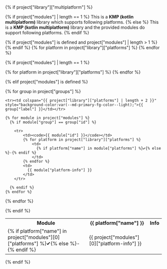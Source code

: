 {% if project["library"]["multiplatform"] %}

{% if project["modules"] | length == 1 %}
This is a **KMP (kotlin multiplatform)** library which supports following platforms.
{% else %}
This is a **KMP (kotlin multiplatform)** library and the provided modules do support following platforms.
{% endif %}

<table>
  <tr>
    {% if project["modules"] is defined and project["modules"] | length > 1 %}
    <th>Module</th>
    {% endif %}
	{% for platform in project["library"]["platforms"] %}
    <th>{{ platform["name"] }}</th>
	{% endfor %}
    <th>Info</th>
  </tr>

{% if project["modules"] | length == 1 %}

  <tr>
      {% for platform in project["library"]["platforms"] %}
		<td>
		  {% if platform["name"] in project["modules"][0]["platforms"] %}✔{% else %}-{% endif %}
		</td>
	  {% endfor %}
      <td>
        {{ project["modules"][0]["platform-info"] }}
      </td>
  </tr>

{% elif project["modules"] is defined %}

{% for group in project["groups"] %}

    <tr><td colspan="{{ project["library"]["platforms"] | length + 2 }}" style="background-color:var(--md-primary-fg-color--light);">{{ group["label"] }}</td></tr>

    {% for module in project["modules"] %}
      {% if module["group"] == group["id"] %}
          
        <tr>
            <td><code>{{ module["id"] }}</code></td>
            {% for platform in project["library"]["platforms"] %}
				<td>
				  {% if platform["name"] in module["platforms"] %}✔{% else %}-{% endif %}
				</td>
			{% endfor %}
            <td>
              {{ module["platform-info"] }}
            </td>
        </tr>
          
      {% endif %}
    {% endfor %}

{% endfor %}

{% endif %}

</table>

{% endif %}